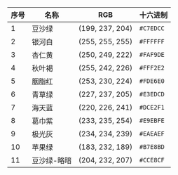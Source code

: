 | 序号 | 名称 | RGB | 十六进制 |
| --- | --- | --- | --- |
| 1 | 豆沙绿 | (199, 237, 204) | `#C7EDCC` |
| 2 | 银河白 | (255, 255, 255) | `#FFFFFF` |
| 3 | 杏仁黄 | (250, 249, 222) | `#FAF9DE` |
| 4 | 秋叶褐 | (255, 242, 226) | `#FFF2E2` |
| 5 | 胭脂红 | (253, 230, 224) | `#FDE6E0` |
| 6 | 青草绿 | (227, 237, 205) | `#E3EDCD` |
| 7 | 海天蓝 | (220, 226, 241) | `#DCE2F1` |
| 8 | 葛巾紫 | (233, 235, 254) | `#E9EBFE` |
| 9 | 极光灰 | (234, 234, 239) | `#EAEAEF` |
| 10 | 苹果绿 | (183, 232, 189) | `#B7E8BD` |
| 11 | 豆沙绿-略暗 | (204, 232, 207) | `#CCE8CF` |